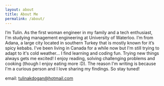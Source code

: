 ```yaml
---
layout: about
title: About Me
permalink: /about/
---
```


I’m Tulin. As the first woman engineer in my family and a tech enthusiast, I'm studying management engineering at University of Waterloo. I’m from Adana, a large city located in southern Turkey that is mostly known for it’s spicy kebabs. I've been living in Canada for a while now but I'm still trying to adapt to it's cold weather... I find learning and coding fun. Trying new things always gets me excited! I enjoy reading, solving challenging problems and cooking (though I enjoy eating more :D). The reason I'm writing is because I'm a curious person and I love sharing my findings. So stay tuned!

email: tulinakdogan@hotmail.com
